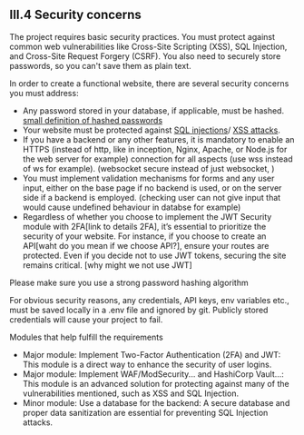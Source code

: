 ## III.4 Security concerns

The project requires basic security practices. You must protect against common web vulnerabilities like Cross-Site Scripting (XSS),
SQL Injection, and Cross-Site Request Forgery (CSRF). You also need to securely store passwords, so you can't save them as plain text.

In order to create a functional website, there are several security concerns you must
address:
- Any password stored in your database, if applicable, must be hashed.
<a href="Definitions.md#password-hashing" title="a cryptographic process that converts a plaintext password into a fixed-length string of characters.">small definition of hashed passwords</a>
- Your website must be protected against <a href="Definitions.md#sql-injection" title="a web security vulnerability that allows an attacker to interfere with the queries a web application makes to its database.">SQL injections</a>/
<a href="Definitions.md#xss-cross-site-scripting" title="a type of security vulnerability found in web applications that allows attackers to inject malicious client-side scripts into web pages viewed by other users.">XSS attacks</a>.
- If you have a backend or any other features, it is mandatory to enable an HTTPS (instead of http, like in inception, Nginx, Apache, or Node.js for the web server for example)
connection for all aspects (use wss instead of ws for example). (websocket secure instead of just websocket, )
- You must implement validation mechanisms for forms and any user input, either on
the base page if no backend is used, or on the server side if a backend is employed. (checking user can not give input that would cause undefined behaviour in databse for example)
- Regardless of whether you choose to implement the JWT Security module with
2FA[link to details 2FA], it’s essential to prioritize the security of your website. For instance, if you
choose to create an API[waht do you mean if we choose API?], ensure your routes are protected. Even if you decide not
to use JWT tokens, securing the site remains critical.
[why might we not use JWT]

Please make sure you use a strong password hashing algorithm

For obvious security reasons, any credentials, API keys, env
variables etc., must be saved locally in a .env file and ignored
by git. Publicly stored credentials will cause your project to fail.

Modules that help fulfill the requirements
- Major module: Implement Two-Factor Authentication (2FA) and JWT: This module is a direct way to enhance the security of user logins.
- Major module: Implement WAF/ModSecurity... and HashiCorp Vault...: This module is an advanced solution for protecting against many of the vulnerabilities mentioned, such as XSS and SQL Injection.
- Minor module: Use a database for the backend: A secure database and proper data sanitization are essential for preventing SQL Injection attacks.
